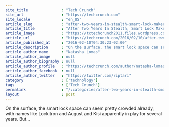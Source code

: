 ```yaml
---
site_title               : "Tech Crunch"
site_url                 : "https://techcrunch.com"
site_locale              : "en_US"
article_slug             : "after-two-years-in-stealth-smart-lock-maker-latch-talks-funding-features"
article_title            : "After Two Years In Stealth, Smart Lock Maker Latch Talks Funding, Features"
article_image            : "https://tctechcrunch2011.files.wordpress.com/2016/02/latch-lock-image.jpeg?w=764&h=400&crop=1"
article_url              : "https://techcrunch.com/2016/02/10/after-two-years-in-stealth-smart-lock-maker-latch-talks-funding-features/"
article_published_at     : "2016-02-10T04:30:23-02:00"
article_description      : "On the surface, the smart lock space can seem pretty crowded already, with names like Lockitron and August and Kisi apparently in play for several years. But..."
article_author_name      : "Natasha Lomas"
article_author_image     : null
article_author_biography : null
article_author_profile   : "https://techcrunch.com/author/natasha-lomas/"
article_author_facebook  : null
article_author_twitter   : "https://twitter.com/riptari"
category                 : ['technology']
tags                     : ['Tech Crunch']
permalink                : "/:categories/after-two-years-in-stealth-smart-lock-maker-latch-talks-funding-features/"
layout                   : post
---
```


On the surface, the smart lock space can seem pretty crowded already, with names like Lockitron and August and Kisi apparently in play for several years. But...
